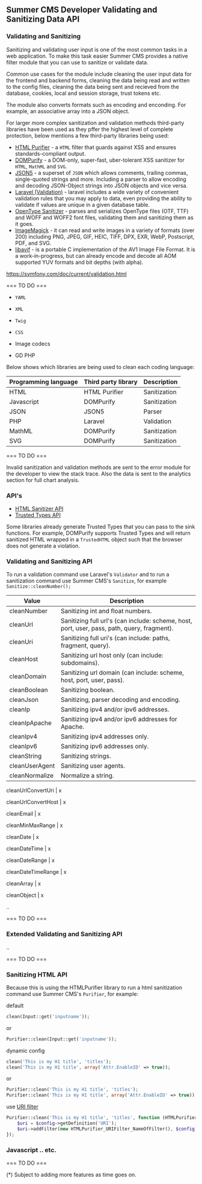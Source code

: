 ## Summer CMS Developer Validating and Sanitizing Data API

### Validating and Sanitizing

Sanitizing and validating user input is one of the most common tasks in a web application. To make this task easier Summer CMS provides a native filter module that you can use to sanitize or validate data.

Common use cases for the module include cleaning the user input data for the frontend and backend forms, cleaning the data being read and written to the config files, cleaning the data being sent and recieved from the database, cookies, local and session storage, trust tokens etc.

The module also converts formats such as encoding and enconding. For example, an associative array into a JSON object.

For larger more complex sanitization and validation methods third-party libraries have been used as they pffer the highest level of complete protection, below mentions a few third-party libraries being used:

 - [HTML Purifier](http://htmlpurifier.org/) - a `HTML` filter that guards against XSS and ensures standards-compliant output.
 - [DOMPurify](https://github.com/cure53/DOMPurify) - a DOM-only, super-fast, uber-tolerant XSS sanitizer for `HTML`, `MathML` and `SVG`.
 - [JSON5](https://github.com/json5/json5) - a superset of `JSON` which allows comments, trailing commas, single-quoted strings and more. Including a parser to allow encoding and decoding JSON-Object strings into JSON objects and vice versa.
- [Laravel (Validation)](https://laravel.com/docs/master/validation) - laravel includes a wide variety of convenient validation rules that you may apply to data, even providing the ability to validate if values are unique in a given database table.
- [OpenType Sanitizer](https://github.com/khaledhosny/ots) - parses and serializes OpenType files (OTF, TTF) and WOFF and WOFF2 font files, validating them and sanitizing them as it goes.
- [ImageMagick](https://github.com/ImageMagick/ImageMagick) - it can read and write images in a variety of formats (over 200) including PNG, JPEG, GIF, HEIC, TIFF, DPX, EXR, WebP, Postscript, PDF, and SVG.
- [libavif](https://github.com/AOMediaCodec/libavif) - is a portable C implementation of the AV1 Image File Format. It is a work-in-progress, but can already encode and decode all AOM supported YUV formats and bit depths (with alpha).

https://symfony.com/doc/current/validation.html

=== TO DO ===

- `YAML`
- `XML`
- `Twig`
- `CSS`

- Image codecs
- GD PHP

Below shows which libraries are being used to clean each coding language:

Programming language | Third party library | Description
---|---|---
HTML | HTML Purifier | Sanitization
Javascript | DOMPurify | Sanitization
JSON | JSON5 | Parser
PHP | Laravel | Validation
MathML | DOMPurify | Sanitization
SVG | DOMPurify | Sanitization



=== TO DO ===

Invalid sanitization and validation methods are sent to the error module for the developer to view the stack trace. Also the data is sent to the analytics section for full chart analysis.

### API's

- [HTML Sanitizer API](https://wicg.github.io/sanitizer-api/)
- [Trusted Types API](https://w3c.github.io/webappsec-trusted-types/dist/spec/)

Some libraries already generate Trusted Types that you can pass to the sink functions. For example, DOMPurify supports Trusted Types and will return sanitized HTML wrapped in a `TrustedHTML` object such that the browser does not generate a violation.

### Validating and Sanitizing API

To run a validation command use Laravel's `Validator` and to run a sanitization command use Summer CMS's `Sanitize`, for example `Sanitize::cleanNumber();`

Value | Description
---|---
cleanNumber | Sanitizing int and float numbers.
cleanUrl | Sanitizing full url's (can include: scheme, host, port, user, pass, path, query, fragment).
cleanUri | Sanitizing full uri's (can include: paths, fragment, query).
cleanHost | Sanitizing url host only (can include: subdomains).
cleanDomain | Sanitizing url domain (can include: scheme, host, port, user, pass).
cleanBoolean | Sanitizing boolean.
cleanJson | Sanitizing, parser decoding and encoding.
cleanIp | Sanitizing ipv4 and/or ipv6 addresses.
cleanIpApache | Sanitizing ipv4 and/or ipv6 addresses for Apache.
cleanIpv4 | Sanitizing ipv4 addresses only.
cleanIpv6 | Sanitizing ipv6 addresses only.
cleanString | Sanitizing strings.
cleanUserAgent | Sanitizing user agents.
cleanNormalize | Normalize a string.


cleanUrlConvertUri | x

cleanUrlConvertHost | x

cleanEmail | x

cleanMinMaxRange | x

cleanDate | x

cleanDateTime | x

cleanDateRange | x

cleanDateTimeRange | x

cleanArray | x

cleanObject | x


..

=== TO DO ===

### Extended Validating and Sanitizing API

..

=== TO DO ===

### Sanitizing HTML API

Because this is using the HTMLPurifier library to run a html sanitization command use Summer CMS's `Purifier`, for example:

default
```php
clean(Input::get('inputname'));
```
or

```php
Purifier::clean(Input::get('inputname'));
```

dynamic config
```php
clean('This is my H1 title', 'titles');
clean('This is my H1 title', array('Attr.EnableID' => true));
```
or

```php
Purifier::clean('This is my H1 title', 'titles');
Purifier::clean('This is my H1 title', array('Attr.EnableID' => true));
```

use [URI filter](http://htmlpurifier.org/docs/enduser-uri-filter.html)

```php
Purifier::clean('This is my H1 title', 'titles', function (HTMLPurifier_Config $config) {
    $uri = $config->getDefinition('URI');
    $uri->addFilter(new HTMLPurifier_URIFilter_NameOfFilter(), $config);
});
```

### Javascript .. etc.

=== TO DO ===

(*) Subject to adding more features as time goes on.
